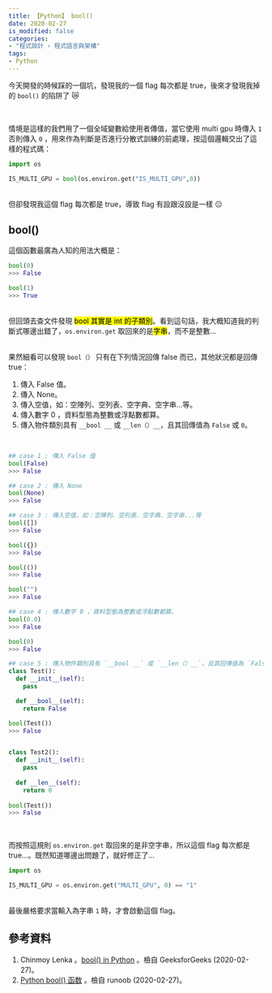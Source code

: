 ```yaml
---
title: 【Python】 bool()
date: 2020-02-27
is_modified: false
categories:
- "程式設計 › 程式語言與架構"
tags:
- Python
--- 
```


今天開發的時候踩的一個坑，發現我的一個 flag 每次都是 true，後來才發現我掉的 `bool()` 的陷阱了 :crying_cat_face: 
<!--more-->
<br> 

情境是這樣的我們用了一個全域變數給使用者傳值，當它使用 multi gpu 時傳入 `1` 否則傳入 `0` ，用來作為判斷是否進行分散式訓練的前處理，按這個邏輯交出了這樣的程式碼：

```python
import os

IS_MULTI_GPU = bool(os.environ.get("IS_MULTI_GPU",0))
```

<br> 但卻發現我這個 flag 每次都是 true，導致 flag 有設跟沒設是一樣 :expressionless:



##  bool() 
這個函數最廣為人知的用法大概是：

```python
bool(0)
>>> False

bool(1)
>>> True
```

<br>但回頭去查文件發現 <mark>bool 其實是 int 的子類別</mark>。看到這句話，我大概知道我的判斷式哪邊出錯了，`os.environ.get` 取回來的是<mark>字串</mark>，而不是整數...


<br>果然細看可以發現 `bool（）` 只有在下列情況回傳 false 而已，其他狀況都是回傳 true：

1. 傳入 False 值。
2. 傳入 None。
3. 傳入空值，如：空陣列、空列表、空字典、空字串...等。
4. 傳入數字 0 ，資料型態為整數或浮點數都算。
5. 傳入物件類別具有 `__bool __` 或 `__len（）__`，且其回傳值為 `False` 或 `0`。

<br>

```python
## case 1 : 傳入 False 值
bool(False)
>>> False

## case 2 : 傳入 None
bool(None)
>>> False

## case 3 : 傳入空值，如：空陣列、空列表、空字典、空字串...等
bool([])
>>> False

bool({})
>>> False

bool(())
>>> False

bool("")
>>> False

## case 4 : 傳入數字 0 ，資料型態為整數或浮點數都算。
bool(0.0)
>>> False

bool(0)
>>> False

## case 5 : 傳入物件類別具有 `__bool __` 或 `__len（）__`，且其回傳值為 `False` 或 `0`
class Test():
  def __init__(self):
    pass

  def __bool__(self):
    return False

bool(Test())
>>> False


class Test2():
  def __init__(self):
    pass
         
  def __len__(self):
    return 0
         
bool(Test())
>>> False
```

<br> 

而按照這規則 `os.environ.get` 取回來的是非空字串，所以這個 flag 每次都是 true...。既然知道哪邊出問題了，就好修正了...

```python
import os

IS_MULTI_GPU = os.environ.get("MULTI_GPU", 0) == "1"
```
<br> 最後嚴格要求當輸入為字串 `1` 時，才會啟動這個 flag。



## 參考資料 
1. Chinmoy Lenka 。[bool() in Python](https://www.geeksforgeeks.org/bool-in-python/) 。檢自 GeeksforGeeks (2020-02-27)。
2. [Python bool() 函数](https://www.runoob.com/python/python-func-bool.html) 。檢自 runoob (2020-02-27)。